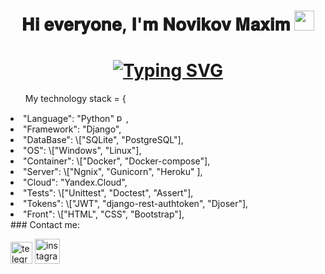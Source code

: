 <h1 align="center">𝐇𝐢 𝐞𝐯𝐞𝐫𝐲𝐨𝐧𝐞, 𝐈'𝐦 𝐍𝐨𝐯𝐢𝐤𝐨𝐯 𝐌𝐚𝐱𝐢𝐦
<img src="https://github.com/blackcater/blackcater/raw/main/images/Hi.gif" height="32"/></h1>

<h1 align="center"><a href="https://git.io/typing-svg"><img src="https://readme-typing-svg.demolab.com?font=Fira+Code&pause=1000&color=04ADFFA1&background=00000000&width=435&lines=and+i'm+Python+developer" alt="Typing SVG" /></a></h1>

<ul>My technology stack = {</ul>
      <li>"Language": "Python" <img src="https://s3.dualstack.us-east-2.amazonaws.com/pythondotorg-assets/media/community/logos/python-logo-only.png" alt="python" height="15">,</li>
      <li>"Framework": "Django",</li>
      <li>"DataBase": \["SQLite", "PostgreSQL"],</li>
      <li>"OS": \["Windows", "Linux"],</li>
      <li>"Container": \["Docker", "Docker-compose"],</li>
      <li>"Server": \["Ngnix", "Gunicorn", "Heroku" ],</li>
      <li>"Cloud": "Yandex.Cloud",</li>
      <li>"Tests": \["Unittest", "Doctest", "Assert"],</li>
      <li>"Tokens": \["JWT", "django-rest-authtoken", "Djoser"],</li>
      <li>"Front": \["HTML", "CSS", "Bootstrap"],</li>
### Contact me:

[<img src='https://cdn4.iconfinder.com/data/icons/logos-and-brands/512/335_Telegram_logo-1024.png' alt='telegram' height='35'>]([http://t.me/viator3m](https://t.me/MaximNovikow))
[<img src='https://www.freepngimg.com/thumb/social_media/74310-instagram-icons-media-computer-social-logo.png' alt='instagram' height='40'>](https://www.instagram.com/kamyshanovv/)

